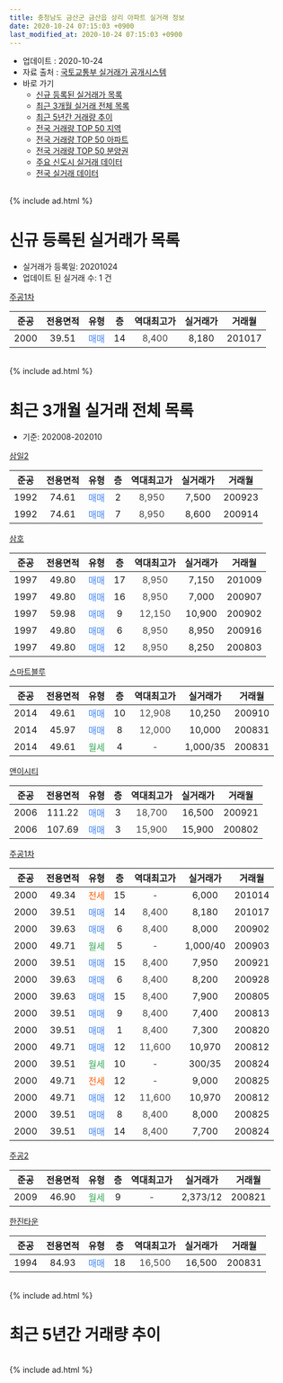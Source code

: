 ```yaml
---
title: 충청남도 금산군 금산읍 상리 아파트 실거래 정보
date: 2020-10-24 07:15:03 +0900
last_modified_at: 2020-10-24 07:15:03 +0900
---
```


* 업데이트 : 2020-10-24
* 자료 출처 : [국토교통부 실거래가 공개시스템](http://rt.molit.go.kr)
* 바로 가기
    * [신규 등록된 실거래가 목록](#신규-등록된-실거래가-목록)
    * [최근 3개월 실거래 전체 목록](#최근-3개월-실거래-전체-목록)
    * [최근 5년간 거래량 추이](#최근-5년간-거래량-추이)
    * [전국 거래량 TOP 50 지역](https://inasie.github.io/apt-trade-info/최근-3개월-전국에서-가장-거래가-많이-발생한-지역)
    * [전국 거래량 TOP 50 아파트](https://inasie.github.io/apt-trade-info/최근-3개월-전국에서-가장-거래가-많이-발생한-아파트)
    * [전국 거래량 TOP 50 분양권](https://inasie.github.io/apt-trade-info/최근-3개월-전국에서-가장-거래가-많이-발생한-분양권)
    * [주요 신도시 실거래 데이터](https://inasie.github.io/apt-trade-info/주요-신도시)
    * [전국 실거래 데이터](https://inasie.github.io/apt-trade-info/전국)
<br>
{% include ad.html %}
<br>

# 신규 등록된 실거래가 목록
* 실거래가 등록일: 20201024
* 업데이트 된 실거래 수: 1 건


[주공1차](https://search.naver.com/search.naver?query=%EC%B6%A9%EC%B2%AD%EB%82%A8%EB%8F%84+%EA%B8%88%EC%82%B0%EA%B5%B0+%EA%B8%88%EC%82%B0%EC%9D%8D+%EC%83%81%EB%A6%AC+%EC%A3%BC%EA%B3%B51%EC%B0%A8)

|준공|전용면적|유형|층|역대최고가|실거래가|거래월|
|:---:|:---:|:---:|:---:|:---:|:---:|:---:|
|2000|39.51|<span style="color:#4285f3">매매</span>|14|<span style="color:#444444">8,400</span>|8,180|201017|


<br>
{% include ad.html %}
<br>

# 최근 3개월 실거래 전체 목록
* 기준: 202008-202010


[삼일2](https://search.naver.com/search.naver?query=%EC%B6%A9%EC%B2%AD%EB%82%A8%EB%8F%84+%EA%B8%88%EC%82%B0%EA%B5%B0+%EA%B8%88%EC%82%B0%EC%9D%8D+%EC%83%81%EB%A6%AC+%EC%82%BC%EC%9D%BC2)

|준공|전용면적|유형|층|역대최고가|실거래가|거래월|
|:---:|:---:|:---:|:---:|:---:|:---:|:---:|
|1992|74.61|<span style="color:#4285f3">매매</span>|2|<span style="color:#444444">8,950</span>|7,500|200923|
|1992|74.61|<span style="color:#4285f3">매매</span>|7|<span style="color:#444444">8,950</span>|8,600|200914|

[삼호](https://search.naver.com/search.naver?query=%EC%B6%A9%EC%B2%AD%EB%82%A8%EB%8F%84+%EA%B8%88%EC%82%B0%EA%B5%B0+%EA%B8%88%EC%82%B0%EC%9D%8D+%EC%83%81%EB%A6%AC+%EC%82%BC%ED%98%B8)

|준공|전용면적|유형|층|역대최고가|실거래가|거래월|
|:---:|:---:|:---:|:---:|:---:|:---:|:---:|
|1997|49.80|<span style="color:#4285f3">매매</span>|17|<span style="color:#444444">8,950</span>|7,150|201009|
|1997|49.80|<span style="color:#4285f3">매매</span>|16|<span style="color:#444444">8,950</span>|7,000|200907|
|1997|59.98|<span style="color:#4285f3">매매</span>|9|<span style="color:#444444">12,150</span>|10,900|200902|
|1997|49.80|<span style="color:#4285f3">매매</span>|6|<span style="color:#444444">8,950</span>|8,950|200916|
|1997|49.80|<span style="color:#4285f3">매매</span>|12|<span style="color:#444444">8,950</span>|8,250|200803|

[스마트블루](https://search.naver.com/search.naver?query=%EC%B6%A9%EC%B2%AD%EB%82%A8%EB%8F%84+%EA%B8%88%EC%82%B0%EA%B5%B0+%EA%B8%88%EC%82%B0%EC%9D%8D+%EC%83%81%EB%A6%AC+%EC%8A%A4%EB%A7%88%ED%8A%B8%EB%B8%94%EB%A3%A8)

|준공|전용면적|유형|층|역대최고가|실거래가|거래월|
|:---:|:---:|:---:|:---:|:---:|:---:|:---:|
|2014|49.61|<span style="color:#4285f3">매매</span>|10|<span style="color:#444444">12,908</span>|10,250|200910|
|2014|45.97|<span style="color:#4285f3">매매</span>|8|<span style="color:#444444">12,000</span>|10,000|200831|
|2014|49.61|<span style="color:#34a853">월세</span>|4|<span style="color:#444444">-</span>|1,000/35|200831|

[앤이시티](https://search.naver.com/search.naver?query=%EC%B6%A9%EC%B2%AD%EB%82%A8%EB%8F%84+%EA%B8%88%EC%82%B0%EA%B5%B0+%EA%B8%88%EC%82%B0%EC%9D%8D+%EC%83%81%EB%A6%AC+%EC%95%A4%EC%9D%B4%EC%8B%9C%ED%8B%B0)

|준공|전용면적|유형|층|역대최고가|실거래가|거래월|
|:---:|:---:|:---:|:---:|:---:|:---:|:---:|
|2006|111.22|<span style="color:#4285f3">매매</span>|3|<span style="color:#444444">18,700</span>|16,500|200921|
|2006|107.69|<span style="color:#4285f3">매매</span>|3|<span style="color:#444444">15,900</span>|15,900|200802|

[주공1차](https://search.naver.com/search.naver?query=%EC%B6%A9%EC%B2%AD%EB%82%A8%EB%8F%84+%EA%B8%88%EC%82%B0%EA%B5%B0+%EA%B8%88%EC%82%B0%EC%9D%8D+%EC%83%81%EB%A6%AC+%EC%A3%BC%EA%B3%B51%EC%B0%A8)

|준공|전용면적|유형|층|역대최고가|실거래가|거래월|
|:---:|:---:|:---:|:---:|:---:|:---:|:---:|
|2000|49.34|<span style="color:#ff5a00">전세</span>|15|<span style="color:#444444">-</span>|6,000|201014|
|2000|39.51|<span style="color:#4285f3">매매</span>|14|<span style="color:#444444">8,400</span>|8,180|201017|
|2000|39.63|<span style="color:#4285f3">매매</span>|6|<span style="color:#444444">8,400</span>|8,000|200902|
|2000|49.71|<span style="color:#34a853">월세</span>|5|<span style="color:#444444">-</span>|1,000/40|200903|
|2000|39.51|<span style="color:#4285f3">매매</span>|15|<span style="color:#444444">8,400</span>|7,950|200921|
|2000|39.63|<span style="color:#4285f3">매매</span>|6|<span style="color:#444444">8,400</span>|8,200|200928|
|2000|39.63|<span style="color:#4285f3">매매</span>|15|<span style="color:#444444">8,400</span>|7,900|200805|
|2000|39.51|<span style="color:#4285f3">매매</span>|9|<span style="color:#444444">8,400</span>|7,400|200813|
|2000|39.51|<span style="color:#4285f3">매매</span>|1|<span style="color:#444444">8,400</span>|7,300|200820|
|2000|49.71|<span style="color:#4285f3">매매</span>|12|<span style="color:#444444">11,600</span>|10,970|200812|
|2000|39.51|<span style="color:#34a853">월세</span>|10|<span style="color:#444444">-</span>|300/35|200824|
|2000|49.71|<span style="color:#ff5a00">전세</span>|12|<span style="color:#444444">-</span>|9,000|200825|
|2000|49.71|<span style="color:#4285f3">매매</span>|12|<span style="color:#444444">11,600</span>|10,970|200812|
|2000|39.51|<span style="color:#4285f3">매매</span>|8|<span style="color:#444444">8,400</span>|8,000|200825|
|2000|39.51|<span style="color:#4285f3">매매</span>|14|<span style="color:#444444">8,400</span>|7,700|200824|

[주공2](https://search.naver.com/search.naver?query=%EC%B6%A9%EC%B2%AD%EB%82%A8%EB%8F%84+%EA%B8%88%EC%82%B0%EA%B5%B0+%EA%B8%88%EC%82%B0%EC%9D%8D+%EC%83%81%EB%A6%AC+%EC%A3%BC%EA%B3%B52)

|준공|전용면적|유형|층|역대최고가|실거래가|거래월|
|:---:|:---:|:---:|:---:|:---:|:---:|:---:|
|2009|46.90|<span style="color:#34a853">월세</span>|9|<span style="color:#444444">-</span>|2,373/12|200821|

[한진타운](https://search.naver.com/search.naver?query=%EC%B6%A9%EC%B2%AD%EB%82%A8%EB%8F%84+%EA%B8%88%EC%82%B0%EA%B5%B0+%EA%B8%88%EC%82%B0%EC%9D%8D+%EC%83%81%EB%A6%AC+%ED%95%9C%EC%A7%84%ED%83%80%EC%9A%B4)

|준공|전용면적|유형|층|역대최고가|실거래가|거래월|
|:---:|:---:|:---:|:---:|:---:|:---:|:---:|
|1994|84.93|<span style="color:#4285f3">매매</span>|18|<span style="color:#444444">16,500</span>|16,500|200831|


<br>
{% include ad.html %}
<br>

# 최근 5년간 거래량 추이


<div style="width:100%;">
    <canvas id="deal_progress" height="200"></canvas>
</div>

<script>
new Chart(document.getElementById("deal_progress"), {
    type: 'line',
    data: {
        labels: ['201510','201511','201512','201601','201602','201603','201604','201605','201606','201607','201608','201609','201610','201611','201612','201701','201702','201703','201704','201705','201706','201707','201708','201709','201710','201711','201712','201801','201802','201803','201804','201805','201806','201807','201808','201809','201810','201811','201812','201901','201902','201903','201904','201905','201906','201907','201908','201909','201910','201911','201912','202001','202002','202003','202004','202005','202006','202007','202008','202009','202010'],
        datasets: [{
            label: '매매',
            pointRadius: 1,
            data: [31, 24, 20, 5, 15, 13, 8, 18, 17, 8, 11, 9, 16, 11, 4, 11, 9, 21, 7, 3, 7, 12, 11, 6, 10, 15, 5, 15, 6, 11, 15, 9, 13, 5, 4, 7, 9, 13, 9, 6, 5, 12, 4, 7, 11, 8, 6, 4, 12, 20, 14, 13, 15, 17, 8, 13, 7, 11, 11, 10, 2],
            borderColor: "rgba(255, 201, 14, 1)",
            backgroundColor: "rgba(255, 201, 14, 0.5)",
            fill: false,
            lineTension: 0
        },{
            label: '전월세',
            pointRadius: 1,
            data: [19, 18, 9, 17, 10, 13, 9, 4, 13, 14, 9, 11, 9, 6, 8, 2, 7, 9, 12, 26, 7, 14, 7, 6, 5, 7, 3, 8, 3, 12, 8, 7, 4, 8, 6, 6, 10, 1, 8, 6, 3, 6, 10, 34, 6, 7, 8, 4, 19, 7, 3, 9, 5, 7, 10, 7, 5, 2, 4, 1, 1],
            borderColor: "rgba(0, 141, 185, 1)",
            backgroundColor: "rgba(0, 141, 185, 0.5)",
            fill: false,
            lineTension: 0
        }
        ]
    },
    options: {
        responsive: true,
        title: {
            display: false
        },
        tooltips: {
            mode: 'index',
            intersect: false
        },
        hover: {
            mode: 'nearest',
            intersect: true
        },
        scales: {
            xAxes: [{
                display: true,
                scaleLabel: {
                    display: true,
                    labelString: '년/월'
                }
            }],
            yAxes: [{
                display: true,
                ticks: {
                    suggestedMin: 0,
                },
                scaleLabel: {
                    display: true,
                    labelString: '실거래 수'
                }
            }]
        }
    }
});

</script>


<br>
{% include ad.html %}
<br>

